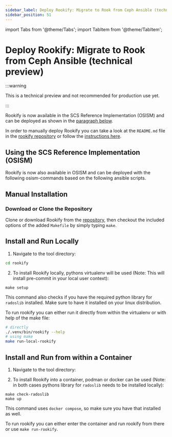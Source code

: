 ```yaml
---
sidebar_label: Deploy Rookify: Migrate to Rook from Ceph Ansible (technical preview)
sidebar_position: 51
---
```


import Tabs from '@theme/Tabs';
import TabItem from '@theme/TabItem';

# Deploy Rookify: Migrate to Rook from Ceph Ansible (technical preview)

:::warning

This is a technical preview and not recommended for production use yet.

:::

Rookify is now available in the SCS Reference Implementation (OSISM) and can be deployed as shown in the [paragraph below](#using-the-scs-reference-implementation-osism).

In order to manually deploy Rookify you can take a look at the `README.md` file in the [rookify repository](https://github.com/SovereignCloudStack/rookify) or follow the [instructions here](#manual-installation).

## Using the SCS Reference Implementation (OSISM)

Rookify is now also available in OSISM and can be deployed with the following osism-commands based on the following ansible scripts.
<!-- TODO -->

## Manual Installation

### Download or Clone the Repository

Clone or download Rookify from the [repository](https://github.com/SovereignCloudStack/rookify), then checkout the included options of the added `Makefile` by simply typing `make`.

## Install and Run Locally

1.  Navigate to the tool directory:

```bash
cd rookify
```

2. To install Rookify locally, pythons virtualenv will be used (Note: This will install pre-commit in your local user context):

```
make setup
```

This command also checks if you have the required python library for `radoslib` installed. Make sure to have it installed on your linux distribution.

To run rookify you can either run it directly from within the virtualenv or with help of the make file:

```bash
# directly
./.venv/bin/rookify --help
# using make
make run-local-rookify
```

## Install and Run from within a Container

1.  Navigate to the tool directory:

2. To install Rookify into a container, podman or docker can be used (Note: in both cases pythons library for `radoslib` needs to be installed locally):

```
make check-radoslib
make up
```

This command uses `docker compose`, so make sure you have that installed as well.

To run rookify you can either enter the container and run rookify from there or use `make run-rookify`.
